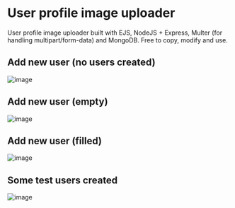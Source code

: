 # User profile image uploader

User profile image uploader built with EJS, NodeJS + Express, Multer (for handling multipart/form-data) and MongoDB. Free to copy, modify and use.

## Add new user (no users created)
![image](https://github.com/davidtheweb-dev/profile-image-uploader/assets/71373942/ddbd6338-9233-4f68-9d79-bc272abe63e0)

## Add new user (empty)
![image](https://github.com/davidtheweb-dev/profile-image-uploader/assets/71373942/fb125213-3826-466f-8411-c0f35744a7b3)

## Add new user (filled)
![image](https://github.com/davidtheweb-dev/profile-image-uploader/assets/71373942/c0e91393-f222-48ed-8ab6-bc266f610cbc)

## Some test users created
![image](https://github.com/davidtheweb-dev/profile-image-uploader/assets/71373942/69e4c81e-a3bb-4797-ae6b-3b799253a4f6)
